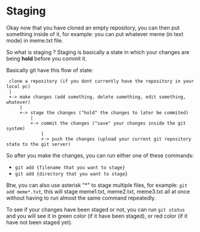 # Staging
Okay now that you have cloned an empty repository, you can then put something inside of it, for example: you can put whatever meme (in text mode) in meme.txt file.

So what is staging ? Staging is basically a state in which your changes are being **hold** before you commit it.

Basically git have this flow of state:

```
 clone a repository (if you dont currently have the repository in your local pc)               
 |                                                                                             
 +-> make changes (add something, delete something, edit something, whatever)                  
     |                                                                                         
     +-> stage the changes ("hold" the changes to later be commited)                           
         |                                                                                     
         +-> commit the changes ("save" your changes inside the git system)                    
             |                                                                                 
             +-> push the changes (upload your current git repository state to the git server) 
```

So after you make the changes, you can run either one of these commands:

- `git add {filename that you want to stage}`
- `git add {directory that you want to stage}`

Btw, you can also use asterisk "*" to stage multiple files, for example:
`git add meme*.txt`, this will stage meme1.txt, meme2.txt, meme3.txt all at once without having to run almost the same command repeatedly.

To see if your changes have been staged or not, you can run `git status` and you will see it in green color (if it have been staged), or red color (if it have not been staged yet).
